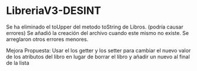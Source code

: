 # LibreriaV3-DESINT


Se ha eliminado el toUpper del metodo toString de Libros. (podría causar errores)
Se añadió la creación del archivo cuando este mismo no existe.
Se arreglaron otros errores menores.

Mejora Propuesta:
Usar el los getter y los setter para cambiar el nuevo valor de los atributos del libro en lugar de borrar el libro y añadir un nuevo al final de la lista

